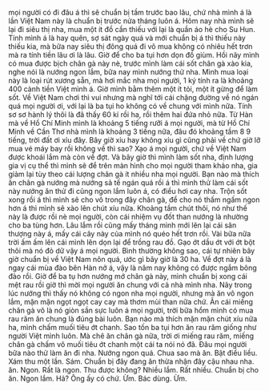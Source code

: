mọi người có đi đâu á thì sẽ chuẩn bị tầm trước bao lâu, chứ nhà mình á là lần Việt Nam này là chuẩn bị trước nửa tháng luôn á. Hôm nay nhà mình sẽ lại đi siêu thị nha, mua một ít đồ cần thiếu với lại là quần áo hè cho Su Hun. Tính mình á là hay quên, sợ sát ngày quá và mới chuẩn bị á thì thiếu này thiếu kia, mà bữa nay siêu thị đông quá đi vô mua không có nhiêu hết trơn mà ra tính tiền lâu ơi là lâu. Giờ để cho ba tụi hơn dọn đồ giùm. Hồi nãy mình có mua được bịch chân gà này nè, trước mình làm cái sốt chân gà xào kia, nghe nói là nướng ngon lắm, bữa nay mình nướng thử nha. Mình mua loại này là loại rút xương sẵn, mà hơi mắc nha mọi người, 1 ký tính ra là khoảng 400 cành tiền Việt mình á. Giờ mình bằm thêm một ít tỏi, một ít gừng để làm sốt. Về Việt Nam chơi thì vui nhưng mà nghĩ tới cái chặng đường về nó ngán quá mọi người ơi, với lại là ba tụi ho không có về chung với mình nữa. Tính sơ sơ hành lý thôi là đã thấy 60 kí rồi ha, rồi thêm hai đứa nhỏ nữa. Từ Hàn mà về Hồ Chí Minh mình là khoảng 5 tiếng rưỡi á mọi người, mà từ Hồ Chí Minh về Cần Thơ nhà mình là khoảng 3 tiếng nữa, đâu đó khoảng tầm 8 9 tiếng, trời đất ơi xỉu đây. Bây giờ xỉu hay không xỉu gì cũng phải về chứ giờ lỡ mua vé máy bay rồi không về thì sao? Xạo á mọi người, chứ về Việt Nam được khoái lắm mà còn về đợt. Và bây giờ thì mình làm sốt nha, định lượng gia vị cụ thể thì mình sẽ để trên màn hình cho mọi người tham khảo nha, gia giảm lại tùy theo cái lượng chân gà ít nhiều nha mọi người. Bạn nào mà thích ăn chân gà nướng mà nướng sả tế ngán quá rồi á thì mình thử làm cái sốt này nướng ăn thử đi cũng ngon lắm luôn á, có điều hơi cay nha. Trộn sốt xong rồi á thì mình sẽ cho vô trong đây chân gà, để cho nó thấm ngấm ngon hơn á thì mình sẽ xào lên chút xíu nữa. Khoảng tầm chút thôi, nó như thế này là được rồi nè mọi người, còn cái nhiệm vụ đốt than nướng là nhường cho ba tùng hơn. Lâu lắm rồi cũng mấy tháng mình mới lên lại cái sân thượng này á, mấy cái cây này của mình nó quéo hết trơn rồi. Vài bữa nữa trời ấm ấm lên cái mình lên dọn lại để trồng rau đồ. Gạo ớt dầu ớt với ớt bột thôi mà nó đỏ dữ vậy á mọi người. Bình thường không sao, cái tự nhiên bây giờ chuẩn bị về Việt Nam nôn quá, ước gì bây giờ là 30 ha. Về đợt này á là ngay cái mùa đào bên Hàn nở á, vậy là năm nay không có được ngắm bông đào rồi. Giờ để ba tụ hơn nướng mớ chân gà này, mình chuẩn bị xong cái mệt rau rồi giờ thì mời mọi người ăn chung với cả nhà mình nha. Nãy trong lúc nướng thì thấy nó không có ngon nha mọi người, nhưng mà ăn vô ngon lắm, mặn mặn ngọt ngọt cay cay mà thơm mùi than nữa chứ. Ăn cái miếng chân gà vô là nó giòn sần sực luôn á mọi người, trời bữa hổm mình có mua rau răm ăn chung là đúng bài luôn. Bạn nào mà thích mặn mặn chút xíu nữa ha, mình chấm muối tiêu ớt chanh. Sao tốn ba tụi hơn ăn rau răm giống như người Việt mình luôn. Mà chê ăn chân gà nữa, trời ơi miếng rau răm, miếng chân gà chấm vô muối tiêu ớt chanh một cái ta nói nó đã. Đâu mọi người bữa nào thử làm ăn đi nha. Nướng ngon quá. Chua sao mà ăn. Bật điều liều. Xám thu một lần. Sám. Chuẩn bị đây đang ăn thừa nhận đây cậu nhau nha. ăn. Ngon. Rất là ngon. Thu được không? Nhiều lắm. Rất nhiều. Chuẩn bị cho ăn. Ngon lắm. Hả? Ông ấy có chứ. Ừm. Bác dùng. Ừm.